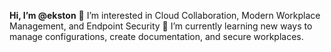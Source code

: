 **Hi, I’m @ekston**
👀 I’m interested in Cloud Collaboration, Modern Workplace Management, and Endpoint Security
🌱 I’m currently learning new ways to manage configurations, create documentation, and secure workplaces.

<!---
ekston/ekston is a ✨ special ✨ repository because its `README.md` (this file) appears on your GitHub profile.
You can click the Preview link to take a look at your changes.
--->
